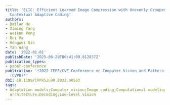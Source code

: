 ```yaml
---
title: 'ELIC: Efficient Learned Image Compression with Unevenly Grouped Space-Channel
  Contextual Adaptive Coding'
authors:
- Dailan He
- Ziming Yang
- Weikun Peng
- Rui Ma
- Hongwei Qin
- Yan Wang
date: '2022-01-01'
publishDate: '2025-06-20T00:41:09.812837Z'
publication_types:
- paper-conference
publication: '*2022 IEEE/CVF Conference on Computer Vision and Pattern Recognition
  (CVPR)*'
doi: 10.1109/CVPR52688.2022.00563
tags:
- Adaptation models;Computer vision;Image coding;Computational modeling;Transforms;Computer
  architecture;Decoding;Low-level vision
---
```

